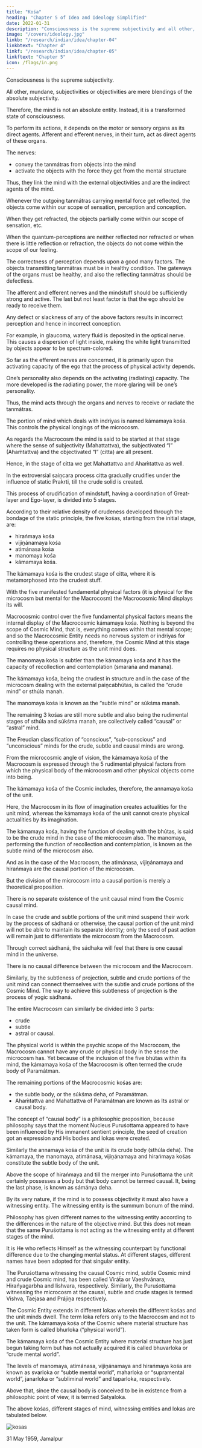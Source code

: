 ```yaml
---
title: "Kośa"
heading: "Chapter 5 of Idea and Ideology Simplified"
date: 2022-01-31
description: "Consciousness is the supreme subjectivity and all other, mundane, subjectivities or objectivities are mere blendings of the absolute subjectivity"
image: "/covers/ideology.jpg"
linkb: "/research/indian/idea/chapter-04"
linkbtext: "Chapter 4"
linkf: "/research/indian/idea/chapter-05"
linkftext: "Chapter 5"
icon: /flags/in.png
---
```



Consciousness is the supreme subjectivity. 

All other, mundane, subjectivities or objectivities are mere blendings of the absolute subjectivity.

Therefore, the mind is not an absolute entity. Instead, it is a transformed state of consciousness. 

To perform its actions, it depends on the motor or sensory organs as its direct agents. Afferent and efferent nerves, in their turn, act as direct agents of these organs.

The nerves:
- convey the tanmátras from objects into the mind
- activate the objects with the force they get from the mental structure

Thus, they link the mind with the external objectivities and are the indirect agents of the mind.

Whenever the outgoing tanmátras carrying mental force get reflected, the objects come within our scope of sensation, perception and conception. 

When they get refracted, the objects partially come within our scope of sensation, etc. 

When the quantum-perceptions are neither reflected nor refracted or when there is little reflection or refraction, the objects do not come within the scope of our feeling.

The correctness of perception depends upon a good many factors. The objects transmitting tanmátras must be in healthy condition. The gateways of the organs must be healthy, and also the reflecting tanmátras should be defectless. 

The afferent and efferent nerves and the mindstuff should be sufficiently strong and active. The last but not least factor is that the ego should be ready to receive them. 

Any defect or slackness of any of the above factors results in incorrect perception and hence in incorrect conception.

For example, in glaucoma, watery fluid is deposited in the optical nerve. This causes a dispersion of light inside, making <!--  As a result even --> the white light transmitted by objects appear to be spectrum-colored.

So far as the efferent nerves are concerned, it is primarily upon the activating capacity of the ego that the process of physical activity depends. 

One’s personality also depends on the activating (radiating) capacity. The more developed is the radiating power, the more glaring will be one’s personality.

Thus, the mind acts through the organs and nerves to receive or radiate the tanmátras. 

The portion of mind which deals with indriyas is named kámamaya kośa. This controls the physical longings of the microcosm.

As regards the Macrocosm the mind is said to be started at that stage where the sense of subjectivity (Mahattattva), the subjectivated “I” (Ahaḿtattva) and the objectivated “I” (citta) are all present. 

Hence, in the stage of citta we get Mahattattva and Ahaḿtattva as well.

In the extroversial saiṋcara process citta gradually crudifies under the influence of static Prakrti, till the crude solid is created. 

This process of crudification of mindstuff, having a coordination of Great-layer and Ego-layer, is divided into 5 stages<!--  known as kośas -->. 

According to their relative density of crudeness developed through the bondage of the static principle, the five kośas, starting from the initial stage, are:
- hirańmaya kośa
- vijiṋánamaya kośa
- atimánasa kośa
- manomaya kośa
- kámamaya kośa. 

The kámamaya kośa is the crudest stage of citta, where it is metamorphosed into the crudest stuff. 

With the five manifested fundamental physical factors (it is physical for the microcosm but mental for the Macrocosm) the Macrocosmic Mind displays its will. 

Macrocosmic control over the five fundamental physical factors means the internal display of the Macrocosmic kámamaya kośa. Nothing is beyond the scope of Cosmic Mind, that is, everything comes within that mental scope; and so the Macrocosmic Entity needs no nervous system or indriyas for controlling these operations and, therefore, the Cosmic Mind at this stage requires no physical structure as the unit mind does.

The manomaya kośa is subtler than the kámamaya kośa and it has the capacity of recollection and contemplation (smarańa and manana). 

The kámamaya kośa, being the crudest in structure and in the case of the microcosm dealing with the external paiṋcabhútas, is called the “crude mind” or sthúla manah. 

The manomaya kośa is known as the “subtle mind” or súkśma manah. 

The remaining 3 kośas are still more subtle and also being the rudimental stages of sthúla and súkśma manah, are collectively called “causal” or “astral” mind. 

The <!-- psychological nomenclature of --> Freudian classification of “conscious”, “sub-conscious” and “unconscious” minds for the crude, subtle and causal minds are wrong.

From the microcosmic angle of vision, the kámamaya kośa of the Macrocosm is expressed through the 5 rudimental physical factors from which the physical body of the microcosm and other physical objects come into being. 

The kámamaya kośa of the Cosmic includes, therefore, the annamaya kośa of the unit. 

Here, the Macrocosm in its flow of imagination creates actualities for the unit mind, whereas the kámamaya kośa of the unit cannot create physical actualities by its imagination. 

The kámamaya kośa, having the function of dealing with the bhútas, is said to be the crude mind in the case of the microcosm also. The manomaya, performing the function of recollection and contemplation, is known as the subtle mind of the microcosm also. 

And as in the case of the Macrocosm, the atimánasa, vijiṋánamaya and hirańmaya are the causal portion of the microcosm. 

But the division of the microcosm into a causal portion is merely a theoretical proposition. 

There is no separate existence of the unit causal mind from the Cosmic causal mind. 

In case the crude and subtle portions of the unit mind suspend their work by the process of sádhaná or otherwise, the causal portion of the unit mind will not be able to maintain its separate identity; only the seed of past action will remain just to differentiate the microcosm from the Macrocosm.

Through correct sádhaná, the sádhaka will feel that there is one causal mind in the universe.

There is no causal difference between the microcosm and the Macrocosm. 

Similarly, by the subtleness of projection, subtle and crude portions of the unit mind can connect themselves with the subtle and crude portions of the Cosmic Mind. The way to achieve this subtleness of projection is the process of yogic sádhaná.


The entire Macrocosm can similarly be divided into 3 parts:
- crude
- subtle
- astral or causal. 

The physical world is within the psychic scope of the Macrocosm, the Macrocosm cannot have any crude or physical body in the sense the microcosm has. Yet because of the inclusion of the five bhútas within its mind, the kámamaya kośa of the Macrocosm is often termed the crude body of Paramátman.

The remaining portions of the Macrocosmic kośas are:
- the subtle body, or the súkśma deha, of Paramátman. 
- Ahaḿtattva and Mahattattva of Paramátman are known as Its astral or causal body.

The concept of “causal body” is a philosophic proposition, because philosophy says that the moment Nucleus Puruśottama appeared to have been influenced by His immanent sentient principle, the seed of creation got an expression and His bodies and lokas were created.

Similarly the annamaya kośa of the unit is its crude body (sthúla deha). The kámamaya, the manomaya, atimánasa, vijiṋánamaya and hirańmaya kośas constitute the subtle body of the unit. 

Above the scope of hirańmaya and till the merger into Puruśottama the unit certainly possesses a body but that body cannot be termed causal. It, being the last phase, is known as sámánya deha.

By its very nature, if the mind is to possess objectivity it must also have a witnessing entity. The witnessing entity is the summum bonum of the mind. 

Philosophy has given different names to the witnessing entity according to the differences in the nature of the objective mind. But this does not mean that the same Puruśottama is not acting as the witnessing entity at different stages of the mind. 

It is He who reflects Himself as the witnessing counterpart by functional difference due to the changing mental status. At different stages, different names have been adopted for that singular entity. 

The Puruśottama witnessing the causal Cosmic mind, subtle Cosmic mind and crude Cosmic mind, has been called Virát́a or Vaeshvánara, Hirańyagarbha and Iishvara, respectively. Similarly, the Puruśottama witnessing the microcosm at the causal, subtle and crude stages is termed Vishva, Taejasa and Prájiṋa respectively.

The Cosmic Entity extends in different lokas wherein the different kośas and the unit minds dwell. The term loka refers only to the Macrocosm and not to the unit. The kámamaya kośa of the Cosmic where material structure has taken form is called bhurloka (“physical world”). 

The kámamaya kośa of the Cosmic Entity where material structure has just begun taking form but has not actually acquired it is called bhuvarloka or “crude mental world”. 

The levels of manomaya, atimánasa, vijiṋánamaya and hirańmaya kośa are known as svarloka or “subtle mental world”, maharloka or “supramental world”, janarloka or “subliminal world” and taparloka, respectively. 

Above that, since the causal body is conceived to be in existence from a philosophic point of view, it is termed Satyaloka.

The above kośas, different stages of mind, witnessing entities and lokas are tabulated below.

![kosas](/graphics/super/kosa.png)


31 May 1959, Jamalpur
